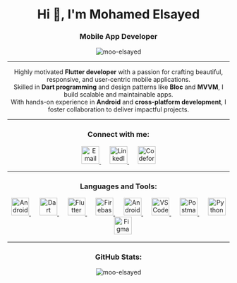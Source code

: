 <h1 align="center">Hi 👋, I'm Mohamed Elsayed</h1>
<h3 align="center">Mobile App Developer</h3>

<p align="center">
  <img src="https://komarev.com/ghpvc/?username=moo-elsayed&label=Profile%20views&color=0e75b6&style=flat" alt="moo-elsayed" />
</p>

---

<p align="center">
  Highly motivated <strong>Flutter developer</strong> with a passion for crafting beautiful, responsive, and user-centric mobile applications.<br>
  Skilled in <strong>Dart programming</strong> and design patterns like <strong>Bloc</strong> and <strong>MVVM</strong>, I build scalable and maintainable apps.<br>
  With hands-on experience in <strong>Android</strong> and <strong>cross-platform development</strong>, I foster collaboration to deliver impactful projects.
</p>

---

<h3 align="center">Connect with me:</h3>
<p align="center">
  <a href="mailto:elmoosayed@gmail.com" target="_blank" rel="noreferrer">
    <img src="https://img.icons8.com/color/48/gmail--v1.png" alt="Email" width="40" height="40"/> 
  </a>
  &nbsp;&nbsp;&nbsp;&nbsp;
  <a href="https://www.linkedin.com/in/moo-elsayed/" target="_blank" rel="noreferrer">
    <img src="https://img.icons8.com/color/48/linkedin.png" alt="LinkedIn" width="40" height="40"/>
  </a>
  &nbsp;&nbsp;&nbsp;&nbsp;
  <a href="https://codeforces.com/profile/kk28xd" target="_blank" rel="noreferrer">
    <img src="https://raw.githubusercontent.com/rahuldkjain/github-profile-readme-generator/master/src/images/icons/Social/codeforces.svg" alt="Codeforces" width="40" height="40"/> 
  </a>
</p>

---

<h3 align="center">Languages and Tools:</h3>
<p align="center"> 
  <a href="https://developer.android.com" target="_blank" rel="noreferrer">
    <img src="https://img.icons8.com/color/48/android-os.png" alt="Android" width="40" height="40"/> 
  </a> 
  &nbsp;&nbsp;&nbsp;&nbsp;
  <a href="https://dart.dev" target="_blank" rel="noreferrer">
    <img src="https://img.icons8.com/color/48/dart.png" alt="Dart" width="40" height="40"/> 
  </a> 
  &nbsp;&nbsp;&nbsp;&nbsp;
  <a href="https://flutter.dev" target="_blank" rel="noreferrer">
    <img src="https://img.icons8.com/color/48/flutter.png" alt="Flutter" width="40" height="40"/> 
  </a> 
  &nbsp;&nbsp;&nbsp;&nbsp;
  <a href="https://firebase.google.com/" target="_blank" rel="noreferrer">
    <img src="https://img.icons8.com/color/48/firebase.png" alt="Firebase" width="40" height="40"/> 
  </a> 
  &nbsp;&nbsp;&nbsp;&nbsp;
  <a href="https://developer.android.com/studio" target="_blank" rel="noreferrer">
    <img src="https://img.icons8.com/color/48/android-studio--v2.png" alt="Android Studio" width="40" height="40"/> 
  </a> 
  &nbsp;&nbsp;&nbsp;&nbsp;
  <a href="https://code.visualstudio.com/" target="_blank" rel="noreferrer">
    <img src="https://img.icons8.com/color/48/visual-studio-code-2019.png" alt="VS Code" width="40" height="40"/> 
  </a> 
  &nbsp;&nbsp;&nbsp;&nbsp;
  <a href="https://postman.com" target="_blank" rel="noreferrer">
    <img src="https://www.vectorlogo.zone/logos/getpostman/getpostman-icon.svg" alt="Postman" width="40" height="40"/> 
  </a> 
  &nbsp;&nbsp;&nbsp;&nbsp;
  <a href="https://www.python.org" target="_blank" rel="noreferrer">
    <img src="https://img.icons8.com/color/48/python--v1.png" alt="Python" width="40" height="40"/> 
  </a> 
  &nbsp;&nbsp;&nbsp;&nbsp;
  <a href="https://www.figma.com/" target="_blank" rel="noreferrer">
    <img src="https://img.icons8.com/color/48/figma--v1.png" alt="Figma" width="40" height="40"/> 
  </a>
</p>

---

<h3 align="center">GitHub Stats:</h3>
<p align="center">
  <img src="https://github-readme-streak-stats.herokuapp.com/?user=moo-elsayed&theme=blue-green" alt="moo-elsayed" />
</p>
